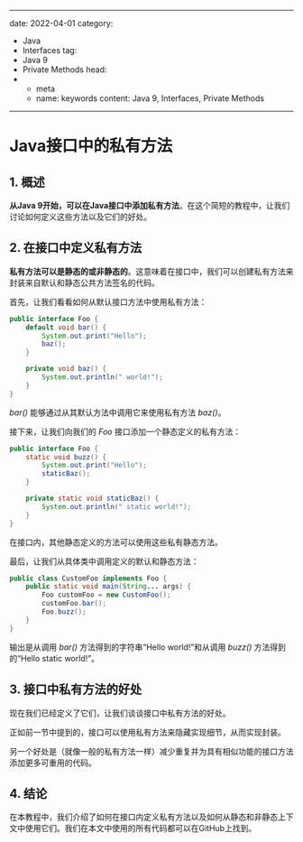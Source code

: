 ---
date: 2022-04-01
category:
  - Java
  - Interfaces
tag:
  - Java 9
  - Private Methods
head:
  - - meta
    - name: keywords
      content: Java 9, Interfaces, Private Methods
------
# Java接口中的私有方法

## 1. 概述

**从Java 9开始，可以在Java接口中添加私有方法**。在这个简短的教程中，让我们讨论如何定义这些方法以及它们的好处。

## 2. 在接口中定义私有方法

**私有方法可以是静态的或非静态的**。这意味着在接口中，我们可以创建私有方法来封装来自默认和静态公共方法签名的代码。

首先，让我们看看如何从默认接口方法中使用私有方法：

```java
public interface Foo {
    default void bar() {
        System.out.print("Hello");
        baz();
    }

    private void baz() {
        System.out.println(" world!");
    }
}
```

_bar()_ 能够通过从其默认方法中调用它来使用私有方法 _baz()_。

接下来，让我们向我们的 _Foo_ 接口添加一个静态定义的私有方法：

```java
public interface Foo {
    static void buzz() {
        System.out.print("Hello");
        staticBaz();
    }

    private static void staticBaz() {
        System.out.println(" static world!");
    }
}
```

在接口内，其他静态定义的方法可以使用这些私有静态方法。

最后，让我们从具体类中调用定义的默认和静态方法：

```java
public class CustomFoo implements Foo {
    public static void main(String... args) {
        Foo customFoo = new CustomFoo();
        customFoo.bar();
        Foo.buzz();
    }
}
```

输出是从调用 _bar()_ 方法得到的字符串“Hello world!”和从调用 _buzz()_ 方法得到的“Hello static world!”。

## 3. 接口中私有方法的好处

现在我们已经定义了它们，让我们谈谈接口中私有方法的好处。

正如前一节中提到的，接口可以使用私有方法来隐藏实现细节，从而实现封装。

另一个好处是（就像一般的私有方法一样）减少重复并为具有相似功能的接口方法添加更多可重用的代码。

## 4. 结论

在本教程中，我们介绍了如何在接口内定义私有方法以及如何从静态和非静态上下文中使用它们。我们在本文中使用的所有代码都可以在GitHub上找到。